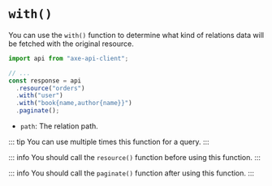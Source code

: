 # `with()`

You can use the `with()` function to determine what kind of relations data will be fetched with the original resource.

```ts
import api from "axe-api-client";

// ...
const response = api
  .resource("orders")
  .with("user")
  .with("book{name,author{name}}")
  .paginate();
```

- `path`: The relation path.

::: tip
You can use multiple times this function for a query.
:::

::: info
You should call the `resource()` function before using this function.
:::

::: info
You should call the `paginate()` function after using this function.
:::
